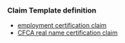 ### Claim Template definition

- [employment certification claim](https://github.com/ontio/ontology-DID/blob/master/claimtemplate/en/employment_certification_claimtemplate.md)
- [CFCA real name certification claim](https://github.com/ontio/ontology-DID/blob/master/claimtemplate/en/CFCArealname_certification_claimtemplate.md)